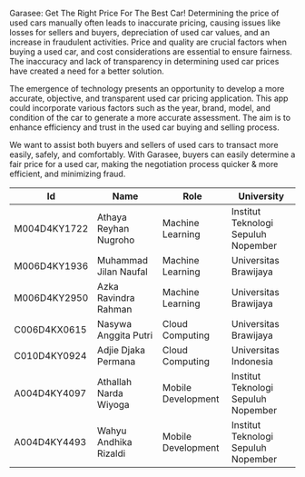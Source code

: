 Garasee: Get The Right Price For The Best Car!
Determining the price of used cars manually often leads to inaccurate pricing, causing issues like losses for sellers and buyers, depreciation of used car values, and an increase in fraudulent activities. Price and quality are crucial factors when buying a used car, and cost considerations are essential to ensure fairness. The inaccuracy and lack of transparency in determining used car prices have created a need for a better solution.

The emergence of technology presents an opportunity to develop a more accurate, objective, and transparent used car pricing application. This app could incorporate various factors such as the year, brand, model, and condition of the car to generate a more accurate assessment. The aim is to enhance efficiency and trust in the used car buying and selling process.

We want to assist both buyers and sellers of used cars to transact more easily, safely, and comfortably. With Garasee, buyers can easily determine a fair price for a used car, making the negotiation process quicker & more efficient, and minimizing fraud.

|      Id                |       Name    | Role   |  University  |
|--------------------------|-------------|---|---|
| M004D4KY1722 | Athaya Reyhan Nugroho | Machine Learning  | Institut Teknologi Sepuluh Nopember   |
| M006D4KY1936     |  Muhammad Jilan Naufal | Machine Learning  |  Universitas Brawijaya |
| M006D4KY2950 |  Azka Ravindra Rahman | Machine Learning  |  Universitas Brawijaya |
| C006D4KX0615 |  Nasywa Anggita Putri  | Cloud Computing  | Universitas Brawijaya  |
| C010D4KY0924      | Adjie Djaka Permana | Cloud Computing  |  Universitas Indonesia |
| A004D4KY4097    | Athallah Narda Wiyoga | Mobile Development  |  Institut Teknologi Sepuluh Nopember  |
| A004D4KY4493    | Wahyu Andhika Rizaldi |  Mobile Development | Institut Teknologi Sepuluh Nopember   |
